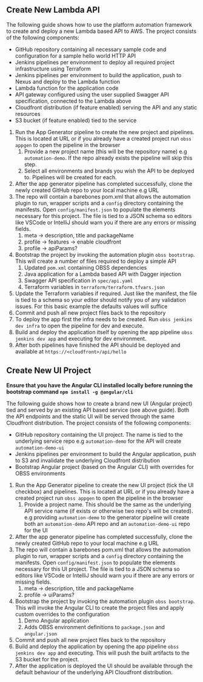 ## Create New Lambda API

The following guide shows how to use the platform automation framework to create and deploy a new Lambda based API to AWS. The project consists of the following components:

-   GitHub repository containing all necessary sample code and configuration for a sample hello world HTTP API
-   Jenkins pipelines per environment to deploy all required project infrastructure using Terraform
-   Jenkins pipelines per environment to build the application, push to Nexus and deploy to the Lambda function
-   Lambda function for the application code
-   API gateway configured using the user supplied Swagger API specification, connected to the Lambda above
-   Cloudfront distribution (if feature enabled) serving the API and any static resources
-   S3 bucket (if feature enabled) tied to the service

1. Run the App Generator pipeline to create the new project and pipelines. This is located at URL or if you already have a created project run `obss appgen` to open the pipeline in the browser
    1. Provide a new project name (this will be the repository name) e.g `automation-demo`. If the repo already exists the pipeline will skip this step.
    1. Select all environments and brands you wish the API to be deployed to. Pipelines will be created for each.
1. After the app generator pipeline has completed successfully, clone the newly created GitHub repo to your local machine e.g URL
1. The repo will contain a barebones pom.xml that allows the automation plugin to run, wrapper scripts and a `config` directory containing the manifests. Open `config/manifest.json` to populate the elements necessary for this project. The file is tied to a JSON schema so editors like VSCode or IntelliJ should warn you if there are any errors or missing fields.
    1. meta -> description, title and packageName
    1. profile -> features -> enable cloudfront
    1. profile -> apiParams?
1. Bootstrap the project by invoking the automation plugin `obss bootstrap`. This will create a number of files required to deploy a simple API
    1. Updated `pom.xml` containing OBSS dependencies
    1. Java application for a Lambda based API with Dagger injection
    1. Swagger API specification in `spec/api.yaml`
    1. Terraform variables in `terraform/terraform.tfvars.json`
1. Update the Terraform variables if required. Just like the manifest, the file is tied to a schema so your editor should notify you of any validation issues. For this basic example the defaults values will suffice
1. Commit and push all new project files back to the repository
1. To deploy the app first the infra needs to be created. Run `obss jenkins dev infra` to open the pipeline for dev and execute.
1. Build and deploy the application itself by opening the app pipeline `obss jenkins dev app` and executing for dev environment.
1. After both pipelines have finished the API should be deployed and available at `https://<cloudfront>/api/hello`

## Create New UI Project

**Ensure that you have the Angular CLI installed locally before running the bootstrap command `npm install -g @angular/cli`**

The following guide shows how to create a brand new UI (Angular project) tied and served by an existing API based service (see above guide). Both the API endpoints and the static UI will be served through the same Cloudfront distribution. The project consists of the following components:

-   GitHub repository containing the UI project. The name is tied to the underlying service repo e.g `automation-demo` for the API will create `automation-demo-ui`
-   Jenkins pipelines per environment to build the Angular application, push to S3 and invalidate the underlying Cloudfront distribution
-   Bootstrap Angular project (based on the Angular CLI) with overrides for OBSS environments

1. Run the App Generator pipeline to create the new UI project (tick the UI checkbox) and pipelines. This is located at URL or if you already have a created project run `obss appgen` to open the pipeline in the browser
    1. Provide a project name. This should be the same as the underlying API service name (if exists or otherwise two repo's will be created). e.g providing `automation-demo` to the generator pipeline will create both an `automation-demo` API repo and an `automation-demo-ui` repo for the UI
1. After the app generator pipeline has completed successfully, clone the newly created GitHub repo to your local machine e.g URL
1. The repo will contain a barebones pom.xml that allows the automation plugin to run, wrapper scripts and a `config` directory containing the manifests. Open `config/manifest.json` to populate the elements necessary for this UI project. The file is tied to a JSON schema so editors like VSCode or IntelliJ should warn you if there are any errors or missing fields.
    1. meta -> description, title and packageName
    1. profile -> uiParams?
1. Bootstrap the project by invoking the automation plugin `obss bootstrap`. This will invoke the Angular CLI to create the project files and apply custom overrides to the configuration
    1. Demo Angular application
    1. Adds OBSS environment definitions to `package.json` and `angular.json`
1. Commit and push all new project files back to the repository
1. Build and deploy the application by opening the app pipeline `obss jenkins dev app` and executing. This will push the built artifacts to the S3 bucket for the project.
1. After the application is deployed the UI should be available through the default behaviour of the underlying API Cloudfront distribution.
